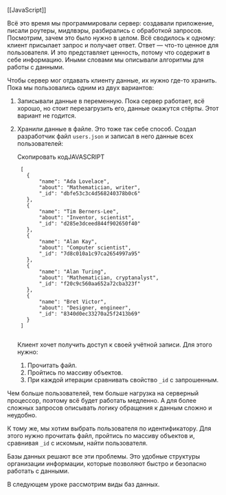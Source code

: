 [[JavaScript]]

Всё это время мы программировали сервер: создавали приложение, писали роутеры, мидлвэры, разбирались с обработкой запросов. Посмотрим, зачем это было нужно в целом. Всё сводилось к одному: клиент присылает запрос и получает ответ. Ответ — что-то ценное для пользователя. И это представляет ценность, потому что содержит в себе информацию. Иными словами мы описывали алгоритмы для работы с данными.

Чтобы сервер мог отдавать клиенту данные, их нужно где-то хранить. Пока мы пользовались одним из двух вариантов:

1. Записывали данные в переменную. Пока сервер работает, всё хорошо, но стоит перезагрузить его, данные окажутся стёрты. Этот вариант не годится.
2. Хранили данные в файле. Это тоже так себе способ. Создал разработчик файл `users.json` и записал в него данные всех пользователей:
    
    Скопировать кодJAVASCRIPT
    
    ```
     [
       {
           "name": "Ada Lovelace",
           "about": "Mathematician, writer",
           "_id": "dbfe53c3c4d568240378b0c6"
       },
       {
           "name": "Tim Berners-Lee",
           "about": "Inventor, scientist",
           "_id": "d285e3dceed844f902650f40"
       },
       {
           "name": "Alan Kay",
           "about": "Computer scientist",
           "_id": "7d8c010a1c97ca2654997a95"
       },
       {
           "name": "Alan Turing",
           "about": "Mathematician, cryptanalyst",
           "_id": "f20c9c560aa652a72cba323f"
       },
       {
           "name": "Bret Victor",
           "about": "Designer, engineer",
           "_id": "8340d0ec33270a25f2413b69"
       }
     ]
      
    ```
    
    Клиент хочет получить доступ к своей учётной записи. Для этого нужно:
    
    1. Прочитать файл.
    2. Пройтись по массиву объектов.
    3. При каждой итерации сравнивать свойство `_id` с запрошенным.

Чем больше пользователей, тем больше нагрузка на серверный процессор, поэтому всё будет работать медленно. А для более сложных запросов описывать логику обращения к данным сложно и неудобно.

К тому же, мы хотим выбрать пользователя по идентификатору. Для этого нужно прочитать файл, пройтись по массиву объектов и, сравнивая `_id` с искомым, найти пользователя.

Базы данных решают все эти проблемы. Это удобные структуры организации информации, которые позволяют быстро и безопасно работать с данными.

В следующем уроке рассмотрим виды баз данных.
